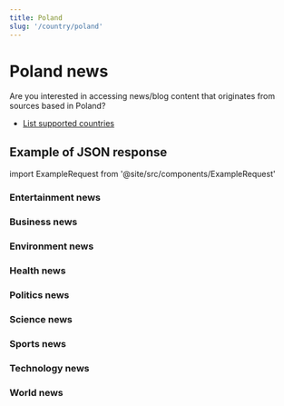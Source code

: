 ```yaml
---
title: Poland
slug: '/country/poland'
---
```


# Poland news

Are you interested in accessing news/blog content that originates from sources based in Poland?

- [List supported countries](/get-articles/countries)

## Example of JSON response

import ExampleRequest from '@site/src/components/ExampleRequest'

### Entertainment news
<ExampleRequest url="https://apitube.io/v1/news/articles?limit=2&category=news/Arts_and_Entertainment&language=pl"></ExampleRequest>

### Business news
<ExampleRequest url="https://apitube.io/v1/news/articles?limit=2&category=news/Business&language=pl"></ExampleRequest>

### Environment news
<ExampleRequest url="https://apitube.io/v1/news/articles?limit=2&category=news/Environment&language=pl"></ExampleRequest>

### Health news
<ExampleRequest url="https://apitube.io/v1/news/articles?limit=2&category=news/Health&language=pl"></ExampleRequest>

### Politics news
<ExampleRequest url="https://apitube.io/v1/news/articles?limit=2&category=news/Politics&language=pl"></ExampleRequest>

### Science news
<ExampleRequest url="https://apitube.io/v1/news/articles?limit=2&category=news/Science&language=pl"></ExampleRequest>

### Sports news
<ExampleRequest url="https://apitube.io/v1/news/articles?limit=2&category=news/Sports&language=pl"></ExampleRequest>

### Technology news
<ExampleRequest url="https://apitube.io/v1/news/articles?limit=2&category=news/Technology&language=pl"></ExampleRequest>

### World news
<ExampleRequest url="https://apitube.io/v1/news/articles?limit=2&category=news/World&language=pl"></ExampleRequest>
